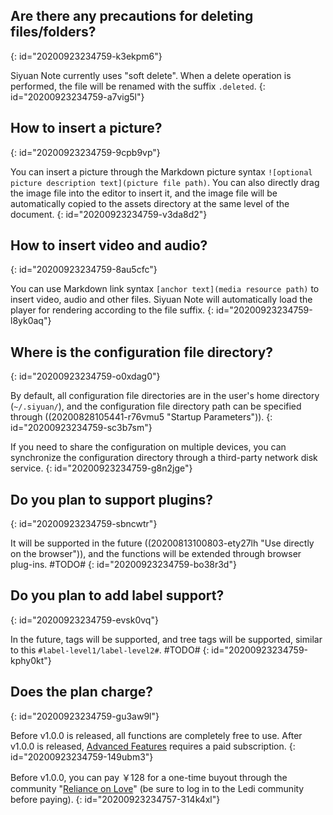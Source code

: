 ## Are there any precautions for deleting files/folders?
{: id="20200923234759-k3ekpm6"}

Siyuan Note currently uses "soft delete". When a delete operation is performed, the file will be renamed with the suffix `.deleted`.
{: id="20200923234759-a7vig5l"}

## How to insert a picture?
{: id="20200923234759-9cpb9vp"}

You can insert a picture through the Markdown picture syntax `![optional picture description text](picture file path)`. You can also directly drag the image file into the editor to insert it, and the image file will be automatically copied to the assets directory at the same level of the document.
{: id="20200923234759-v3da8d2"}

## How to insert video and audio?
{: id="20200923234759-8au5cfc"}

You can use Markdown link syntax `[anchor text](media resource path)` to insert video, audio and other files. Siyuan Note will automatically load the player for rendering according to the file suffix.
{: id="20200923234759-l8yk0aq"}

## Where is the configuration file directory?
{: id="20200923234759-o0xdag0"}

By default, all configuration file directories are in the user's home directory (`~/.siyuan/`), and the configuration file directory path can be specified through ((20200828105441-r76vmu5 "Startup Parameters")).
{: id="20200923234759-sc3b7sm"}

If you need to share the configuration on multiple devices, you can synchronize the configuration directory through a third-party network disk service.
{: id="20200923234759-g8n2jge"}

## Do you plan to support plugins?
{: id="20200923234759-sbncwtr"}

It will be supported in the future ((20200813100803-ety27lh "Use directly on the browser")), and the functions will be extended through browser plug-ins. #TODO#
{: id="20200923234759-bo38r3d"}

## Do you plan to add label support?
{: id="20200923234759-evsk0vq"}

In the future, tags will be supported, and tree tags will be supported, similar to this `#label-level1/label-level2#`. #TODO#
{: id="20200923234759-kphy0kt"}

## Does the plan charge?
{: id="20200923234759-gu3aw9l"}

Before v1.0.0 is released, all functions are completely free to use. After v1.0.0 is released, [Advanced Features](https://github.com/siyuan-note/siyuan/projects/1) requires a paid subscription.
{: id="20200923234759-149ubm3"}

Before v1.0.0, you can pay ￥128 for a one-time buyout through the community "[Reliance on Love](https://ld246.com/sponsor)" (be sure to log in to the Ledi community before paying).
{: id="20200923234757-314k4xl"}
